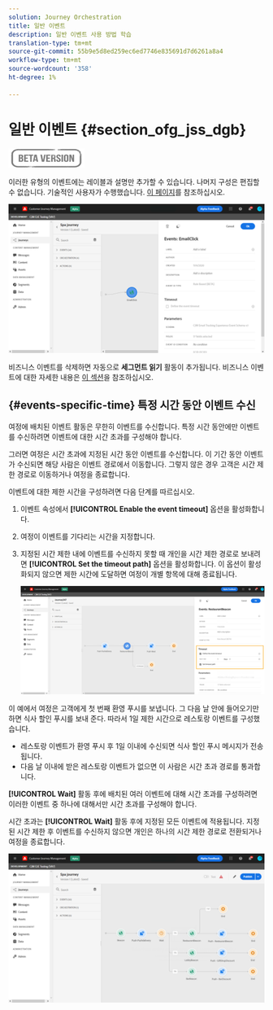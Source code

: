 ```yaml
---
solution: Journey Orchestration
title: 일반 이벤트
description: 일반 이벤트 사용 방법 학습
translation-type: tm+mt
source-git-commit: 55b9e5d8ed259ec6ed7746e835691d7d6261a8a4
workflow-type: tm+mt
source-wordcount: '358'
ht-degree: 1%

---
```


# 일반 이벤트 {#section_ofg_jss_dgb}

![](../assets/do-not-localize/badge.png)

이러한 유형의 이벤트에는 레이블과 설명만 추가할 수 있습니다. 나머지 구성은 편집할 수 없습니다. 기술적인 사용자가 수행했습니다. [이 페이지](../event/about-events.md)를 참조하십시오.

![](../assets/general-events.png)

비즈니스 이벤트를 삭제하면 자동으로 **세그먼트 읽기** 활동이 추가됩니다. 비즈니스 이벤트에 대한 자세한 내용은 [이 섹션](../event/about-events.md)을 참조하십시오.

## {#events-specific-time} 특정 시간 동안 이벤트 수신

여정에 배치된 이벤트 활동은 무한히 이벤트를 수신합니다. 특정 시간 동안에만 이벤트를 수신하려면 이벤트에 대한 시간 초과를 구성해야 합니다.

그러면 여정은 시간 초과에 지정된 시간 동안 이벤트를 수신합니다. 이 기간 동안 이벤트가 수신되면 해당 사람은 이벤트 경로에서 이동합니다. 그렇지 않은 경우 고객은 시간 제한 경로로 이동하거나 여정을 종료합니다.

이벤트에 대한 제한 시간을 구성하려면 다음 단계를 따르십시오.

1. 이벤트 속성에서 **[!UICONTROL Enable the event timeout]** 옵션을 활성화합니다.

1. 여정이 이벤트를 기다리는 시간을 지정합니다.

1. 지정된 시간 제한 내에 이벤트를 수신하지 못할 때 개인을 시간 제한 경로로 보내려면 **[!UICONTROL Set the timeout path]** 옵션을 활성화합니다. 이 옵션이 활성화되지 않으면 제한 시간에 도달하면 여정이 개별 항목에 대해 종료됩니다.

   ![](../assets/event-timeout.png)

이 예에서 여정은 고객에게 첫 번째 환영 푸시를 보냅니다. 그 다음 날 안에 들어오기만 하면 식사 할인 푸시를 보내 준다. 따라서 1일 제한 시간으로 레스토랑 이벤트를 구성했습니다.

* 레스토랑 이벤트가 환영 푸시 후 1일 이내에 수신되면 식사 할인 푸시 메시지가 전송됩니다.
* 다음 날 이내에 받은 레스토랑 이벤트가 없으면 이 사람은 시간 초과 경로를 통과합니다.

**[!UICONTROL Wait]** 활동 후에 배치된 여러 이벤트에 대해 시간 초과를 구성하려면 이러한 이벤트 중 하나에 대해서만 시간 초과를 구성해야 합니다.

시간 초과는 **[!UICONTROL Wait]** 활동 후에 지정된 모든 이벤트에 적용됩니다. 지정된 시간 제한 후 이벤트를 수신하지 않으면 개인은 하나의 시간 제한 경로로 전환되거나 여정을 종료합니다.

![](../assets/event-timeout-group.png)
